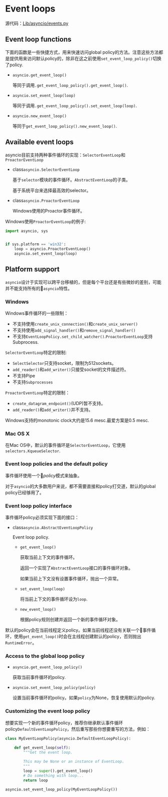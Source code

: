 # Event loops

源代码：[Lib/asyncio/events.py](https://github.com/python/cpython/tree/3.6/Lib/asyncio/events.py)

## Event loop functions

下面的函数是一些快捷方式，用来快速访问global policy的方法。注意这些方法都是提供用来访问默认policy的，除非在这之前使用`set_event_loop_policy()`切换了policy.

- `asyncio.get_event_loop()`

    等同于调用`.get_event_loop_policy().get_event_loop()`.

- `asyncio.set_event_loop(loop)`

    等同于调用`.get_event_loop_policy().set_event_loop(loop)`.

- `asyncio.new_event_loop()`

    等同于`get_event_loop_policy().new_event_loop()`.

## Available event loops

asyncio目前支持两种事件循环的实现：`SelectorEventLoop`和`ProactorEventLoop`

- class`asyncio.SelectorEventLoop`

    基于`selector`模块的事件循环。`AbstractEventLoop`的子类。

    基于系统平台来选择最高效的selector。

- class`asyncio.ProactorEventLoop`

    Windows使用的Proactor事件循环。

Windows使用`ProactorEventLoop`的例子:

```python
import asyncio, sys


if sys.platform == 'win32':
    loop = asyncio.ProactorEventLoop()
    asyncio.set_event_loop(loop)
```

## Platform support

`asyncio`设计于实现可以跨平台移植的，但是每个平台还是有些微妙的差别，可能并不能支持所有的`asyncio`特性。

### Windows

Windows事件循环的一些限制：

- 不支持使用`create_unix_connection()`和`create_unix_server()`
- 不支持使用`add_signal_handler()`和`remove_signal_handler()`
- 不支持`EventLoopPolicy.set_child_watcher()`.`ProactorEventLoop`支持Subprocess.

`SelectorEventLoop`特定的限制:

- `SelectSelector`只支持socket，限制为512sockets。
- `add_reader()`和`add_writer()`只接受socket的文件描述符。
- 不支持Pipe
- 不支持`Subprocesses`

`ProactorEventLoop`特定的限制：

- `create_datagram_endpoint()`(UDP)暂不支持。
- `add_reader()`和`add_writer()`并不支持。

Windows支持的monotonic clock大约是15.6 mesc.最爱方案是0.5 mesc.

### Mac OS X

在Mac OS中，默认的事件循环是`SelectorEventLoop`，它使用`selectors.KqueueSelector`.

### Event loop policies and the default policy

事件循环使用一个*policy*模式来抽象。

对于`asyncio`的大多数用户来说，都不需要直接和policy打交道，默认的global policy已经够用了。

### Event loop policy interface

事件循环policy必须实现下面的接口：

- class`asyncio.AbstractEventLoopPolicy`

    Event loop policy.

    - `get_event_loop()`

        获取当前上下文的事件循环。

        返回一个实现了`AbstractEventLoop`接口的事件循环对象。

        如果当前上下文没有设置事件循环，抛出一个异常。

    - `set_event_loop(loop)`

        将当前上下文的事件循环设为`loop`.

    - `new_event_loop()`

        根据policy规则创建并返回一个新的事件循环对象。

默认的policy会在当前线程定义policy。如果当前线程还没有关联一个事件循环，使用`get_event_loop()`时会在主线程创建默认的policy，否则抛出`RuntimeError`。

### Access to the global loop policy

- `asyncio.get_event_loop_policy()`

    获取当前事件循环的policy.

- `asyncio.set_event_loop_policy(policy)`

    设置当前事件循环的policy。如果`policy`为None，恢复使用默认的policy.

### Customizing the event loop policy

想要实现一个新的事件循环policy，推荐你继承默认事件循环policy`DefaultEventLoopPolicy`，然后重写那些你想要重写的方法，例如：

```python
class MyEventLoopPolicy(asyncio.DefaultEventLoopPolicy):
    
    def get_event_loop(self):
        """Get the event loop.

        This may be None or an instance of EventLoop.
        """
        loop = super().get_event_loop()
        # Do something with loop...
        return loop

asyncio.set_event_loop_policy(MyEventLoopPolicy())
```

